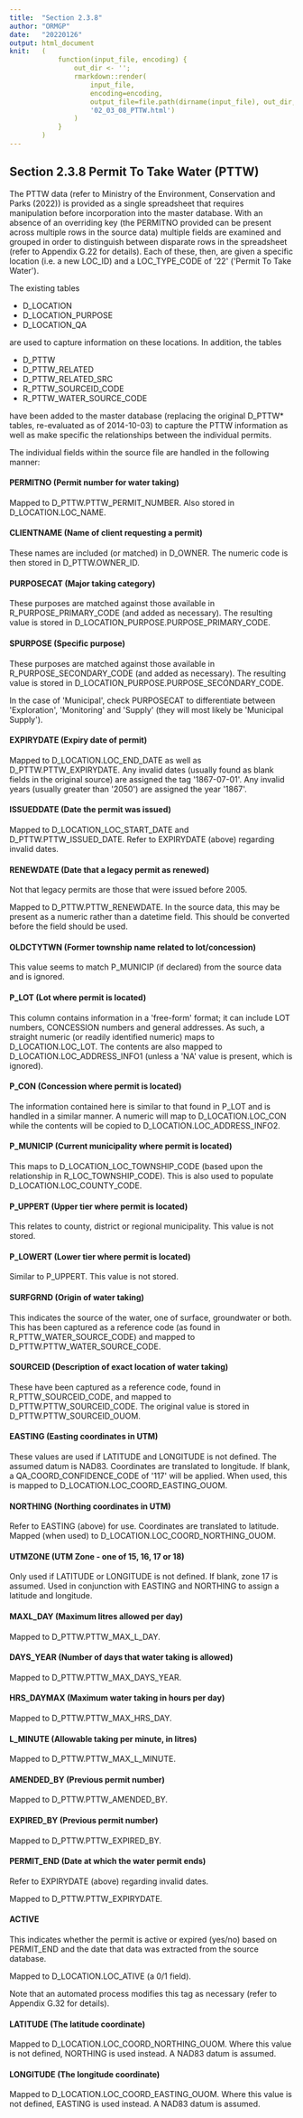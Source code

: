 ```yaml
---
title:  "Section 2.3.8"
author: "ORMGP"
date:   "20220126"
output: html_document
knit:   (
            function(input_file, encoding) {
                out_dir <- '';
                rmarkdown::render(
                    input_file,
                    encoding=encoding,
                    output_file=file.path(dirname(input_file), out_dir,
                    '02_03_08_PTTW.html')
                )
            }
        )
---
```


## Section 2.3.8 Permit To Take Water (PTTW)

The PTTW data (refer to Ministry of the Environment, Conservation and
Parks (2022)) is provided as a single spreadsheet that requires manipulation
before incorporation into the master database.  With an absence of an
overriding key (the PERMITNO provided can be present across multiple rows in
the source data) multiple fields are examined and grouped in order to
distinguish between disparate rows in the spreadsheet (refer to
Appendix G.22 for details).  Each of these, then,
are given a specific location (i.e. a new LOC_ID) and a LOC_TYPE_CODE
of '22' ('Permit To Take Water').

The existing tables

* D_LOCATION
* D_LOCATION_PURPOSE
* D_LOCATION_QA

are used to capture information on these locations.  In addition, the tables

* D_PTTW
* D_PTTW_RELATED
* D_PTTW_RELATED_SRC
* R_PTTW_SOURCEID_CODE
* R_PTTW_WATER_SOURCE_CODE

have been added to the master database (replacing the original D_PTTW\*
tables, re-evaluated as of 2014-10-03) to capture the PTTW information as
well as make specific the relationships between the individual permits.

The individual fields within the source file are handled in the following
manner:

#### PERMITNO (Permit number for water taking)

Mapped to D_PTTW.PTTW_PERMIT_NUMBER.  Also stored in D_LOCATION.LOC_NAME.

#### CLIENTNAME (Name of client requesting a permit)

These names are included (or matched) in D_OWNER.  The numeric code is then
stored in D_PTTW.OWNER_ID.

#### PURPOSECAT (Major taking category)

These purposes are matched against those available in R_PURPOSE_PRIMARY_CODE
(and added as necessary).  The resulting value is stored in
D_LOCATION_PURPOSE.PURPOSE_PRIMARY_CODE.

#### SPURPOSE (Specific purpose)

These purposes are matched against those available in R_PURPOSE_SECONDARY_CODE
(and added as necessary).  The resulting value is stored in
D_LOCATION_PURPOSE.PURPOSE_SECONDARY_CODE.

In the case of 'Municipal', check PURPOSECAT to differentiate between
'Exploration', 'Monitoring' and 'Supply' (they will most likely be 'Municipal
Supply').

#### EXPIRYDATE (Expiry date of permit)

Mapped to D_LOCATION.LOC_END_DATE as well as D_PTTW.PTTW_EXPIRYDATE.  Any
invalid dates (usually found as blank fields in the original source) are
assigned the tag '1867-07-01'.  Any invalid years (usually greater than
'2050') are assigned the year '1867'.

#### ISSUEDDATE (Date the permit was issued)

Mapped to D_LOCATION_LOC_START_DATE and D_PTTW.PTTW_ISSUED_DATE.  Refer to
EXPIRYDATE (above) regarding invalid dates.

#### RENEWDATE (Date that a legacy permit as renewed)

Not that legacy permits are those that were issued before 2005.

Mapped to D_PTTW.PTTW_RENEWDATE.  In the source data, this may be present as
a numeric rather than a datetime field.  This should be converted before the
field should be used.

#### OLDCTYTWN (Former township name related to lot/concession)

This value seems to match P_MUNICIP (if declared) from the source data and is
ignored.

#### P_LOT (Lot where permit is located)

This column contains information in a 'free-form' format; it can include LOT
numbers, CONCESSION numbers and general addresses.  As such, a straight
numeric (or readily identified numeric) maps to D_LOCATION.LOC_LOT.  The
contents are also mapped to D_LOCATION.LOC_ADDRESS_INFO1 (unless a 'NA' value
is present, which is ignored).

#### P_CON (Concession where permit is located)

The information contained here is similar to that found in P_LOT and is
handled in a similar manner.  A numeric will map to D_LOCATION.LOC_CON while
the contents will be copied to D_LOCATION.LOC_ADDRESS_INFO2.  

#### P_MUNICIP (Current municipality where permit is located)

This maps to D_LOCATION_LOC_TOWNSHIP_CODE (based upon the relationship in
R_LOC_TOWNSHIP_CODE).  This is also used to populate
D_LOCATION.LOC_COUNTY_CODE.

#### P_UPPERT (Upper tier where permit is located)

This relates to county, district or regional municipality.  This value is not
stored.

#### P_LOWERT (Lower tier where permit is located)

Similar to P_UPPERT.  This value is not stored.

#### SURFGRND (Origin of water taking)

This indicates the source of the water, one of surface, groundwater or both.
This has been captured as a reference code (as found in R_PTTW_WATER_SOURCE_CODE)
and mapped to D_PTTW.PTTW_WATER_SOURCE_CODE.

#### SOURCEID (Description of exact location of water taking)

These have been captured as a reference code, found in R_PTTW_SOURCEID_CODE,
and mapped to D_PTTW.PTTW_SOURCEID_CODE.  The original value is stored in
D_PTTW.PTTW_SOURCEID_OUOM.

#### EASTING (Easting coordinates in UTM)

These values are used if LATITUDE and LONGITUDE is not defined.  The assumed
datum is NAD83.  Coordinates are translated to longitude.  If blank, a
QA_COORD_CONFIDENCE_CODE of '117' will be applied.  When used, this is mapped
to D_LOCATION.LOC_COORD_EASTING_OUOM.

#### NORTHING (Northing coordinates in UTM)

Refer to EASTING (above) for use.  Coordinates are translated to latitude.
Mapped (when used) to D_LOCATION.LOC_COORD_NORTHING_OUOM.

#### UTMZONE (UTM Zone - one of 15, 16, 17 or 18)

Only used if LATITUDE or LONGITUDE is not defined.  If blank, zone 17 is
assumed.  Used in conjunction with EASTING and NORTHING to assign a latitude
and longitude.

#### MAXL_DAY (Maximum litres allowed per day)

Mapped to D_PTTW.PTTW_MAX_L_DAY.

#### DAYS_YEAR (Number of days that water taking is allowed)

Mapped to D_PTTW.PTTW_MAX_DAYS_YEAR.

#### HRS_DAYMAX (Maximum water taking in hours per day)

Mapped to D_PTTW.PTTW_MAX_HRS_DAY.

#### L_MINUTE (Allowable taking per minute, in litres)

Mapped to D_PTTW.PTTW_MAX_L_MINUTE.

#### AMENDED_BY (Previous permit number)

Mapped to D_PTTW.PTTW_AMENDED_BY.

#### EXPIRED_BY (Previous permit number)

Mapped to D_PTTW.PTTW_EXPIRED_BY.

#### PERMIT_END (Date at which the water permit ends)

Refer to EXPIRYDATE (above) regarding invalid dates.

Mapped to D_PTTW.PTTW_EXPIRYDATE.

#### ACTIVE

This indicates whether the permit is active or expired (yes/no) based on
PERMIT_END and the date that data was extracted from the source database.

Mapped to D_LOCATION.LOC_ATIVE (a 0/1 field).

Note that an automated process modifies this tag as necessary (refer to
Appendix G.32 for details).

#### LATITUDE (The latitude coordinate)

Mapped to D_LOCATION.LOC_COORD_NORTHING_OUOM.  Where this value is not
defined, NORTHING is used instead.  A NAD83 datum is assumed.

#### LONGITUDE (The longitude coordinate)

Mapped to D_LOCATION.LOC_COORD_EASTING_OUOM.  Where this value is not defined,
EASTING is used instead.  A NAD83 datum is assumed.













